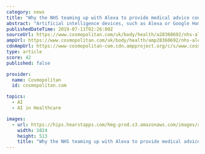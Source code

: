 ```yaml
---
category: news
title: "Why the NHS teaming up with Alexa to provide medical advice could be problematic"
abstract: "Artificial intelligence devices, such as Alexa or Google Home ... She underwent cognitive behavioural therapy (CBT) in order to retrain her thinking patterns in a bid to get herself out of the anxiety cycle. Part of that, she says, was training herself ..."
publishedDateTime: 2019-07-11T02:26:00Z
sourceUrl: https://www.cosmopolitan.com/uk/body/health/a28360692/nhs-alexa-medical-advice-problematic-health-anxiety/
ampUrl: https://www.cosmopolitan.com/uk/body/health/amp28360692/nhs-alexa-medical-advice-problematic-health-anxiety/
cdnAmpUrl: https://www-cosmopolitan-com.cdn.ampproject.org/c/s/www.cosmopolitan.com/uk/body/health/amp28360692/nhs-alexa-medical-advice-problematic-health-anxiety/
type: article
score: 42
published: false

provider:
  name: Cosmopolitan
  id: cosmopolitan.com

topics:
  - AI
  - AI in Healthcare

images:
  - url: https://hips.hearstapps.com/hmg-prod.s3.amazonaws.com/images/amazon-echo-alexa-nhs-advice-1562841597.jpg?crop=1.00xw:0.751xh;0,0.195xh&amp;resize=1200:*
    width: 1024
    height: 513
    title: "Why the NHS teaming up with Alexa to provide medical advice could be problematic"
---
```

